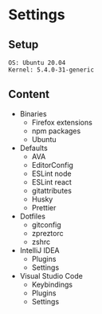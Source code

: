 # Settings

## Setup

```
OS: Ubuntu 20.04
Kernel: 5.4.0-31-generic
```

## Content

* Binaries
  * Firefox extensions
  * npm packages
  * Ubuntu
* Defaults
  * AVA
  * EditorConfig
  * ESLint node
  * ESLint react
  * gitattributes
  * Husky
  * Prettier
* Dotfiles
  * gitconfig
  * zpreztorc
  * zshrc
* IntelliJ IDEA
  * Plugins
  * Settings
* Visual Studio Code
  * Keybindings
  * Plugins
  * Settings
